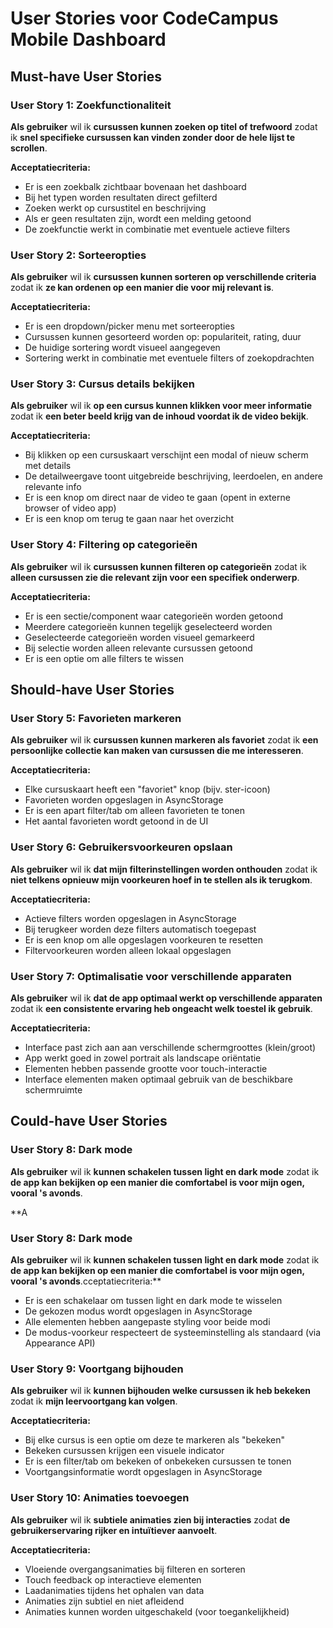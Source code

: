# User Stories voor CodeCampus Mobile Dashboard

## Must-have User Stories

### User Story 1: Zoekfunctionaliteit
**Als gebruiker** wil ik **cursussen kunnen zoeken op titel of trefwoord** zodat ik **snel specifieke cursussen kan vinden zonder door de hele lijst te scrollen**.

**Acceptatiecriteria:**
- Er is een zoekbalk zichtbaar bovenaan het dashboard
- Bij het typen worden resultaten direct gefilterd
- Zoeken werkt op cursustitel en beschrijving
- Als er geen resultaten zijn, wordt een melding getoond
- De zoekfunctie werkt in combinatie met eventuele actieve filters


### User Story 2: Sorteeropties
**Als gebruiker** wil ik **cursussen kunnen sorteren op verschillende criteria** zodat ik **ze kan ordenen op een manier die voor mij relevant is**.

**Acceptatiecriteria:**
- Er is een dropdown/picker menu met sorteeropties
- Cursussen kunnen gesorteerd worden op: populariteit, rating, duur
- De huidige sortering wordt visueel aangegeven
- Sortering werkt in combinatie met eventuele filters of zoekopdrachten


### User Story 3: Cursus details bekijken
**Als gebruiker** wil ik **op een cursus kunnen klikken voor meer informatie** zodat ik **een beter beeld krijg van de inhoud voordat ik de video bekijk**.

**Acceptatiecriteria:**
- Bij klikken op een cursuskaart verschijnt een modal of nieuw scherm met details
- De detailweergave toont uitgebreide beschrijving, leerdoelen, en andere relevante info
- Er is een knop om direct naar de video te gaan (opent in externe browser of video app)
- Er is een knop om terug te gaan naar het overzicht

### User Story 4: Filtering op categorieën
**Als gebruiker** wil ik **cursussen kunnen filteren op categorieën** zodat ik **alleen cursussen zie die relevant zijn voor een specifiek onderwerp**.

**Acceptatiecriteria:**
- Er is een sectie/component waar categorieën worden getoond
- Meerdere categorieën kunnen tegelijk geselecteerd worden
- Geselecteerde categorieën worden visueel gemarkeerd
- Bij selectie worden alleen relevante cursussen getoond
- Er is een optie om alle filters te wissen


## Should-have User Stories

### User Story 5: Favorieten markeren
**Als gebruiker** wil ik **cursussen kunnen markeren als favoriet** zodat ik **een persoonlijke collectie kan maken van cursussen die me interesseren**.

**Acceptatiecriteria:**
- Elke cursuskaart heeft een "favoriet" knop (bijv. ster-icoon)
- Favorieten worden opgeslagen in AsyncStorage
- Er is een apart filter/tab om alleen favorieten te tonen
- Het aantal favorieten wordt getoond in de UI


### User Story 6: Gebruikersvoorkeuren opslaan
**Als gebruiker** wil ik **dat mijn filterinstellingen worden onthouden** zodat ik **niet telkens opnieuw mijn voorkeuren hoef in te stellen als ik terugkom**.

**Acceptatiecriteria:**
- Actieve filters worden opgeslagen in AsyncStorage
- Bij terugkeer worden deze filters automatisch toegepast
- Er is een knop om alle opgeslagen voorkeuren te resetten
- Filtervoorkeuren worden alleen lokaal opgeslagen


### User Story 7: Optimalisatie voor verschillende apparaten
**Als gebruiker** wil ik **dat de app optimaal werkt op verschillende apparaten** zodat ik **een consistente ervaring heb ongeacht welk toestel ik gebruik**.

**Acceptatiecriteria:**
- Interface past zich aan aan verschillende schermgroottes (klein/groot)
- App werkt goed in zowel portrait als landscape oriëntatie
- Elementen hebben passende grootte voor touch-interactie
- Interface elementen maken optimaal gebruik van de beschikbare schermruimte

## Could-have User Stories

### User Story 8: Dark mode
**Als gebruiker** wil ik **kunnen schakelen tussen light en dark mode** zodat ik **de app kan bekijken op een manier die comfortabel is voor mijn ogen, vooral 's avonds**.

**A
### User Story 8: Dark mode
**Als gebruiker** wil ik **kunnen schakelen tussen light en dark mode** zodat ik **de app kan bekijken op een manier die comfortabel is voor mijn ogen, vooral 's avonds**.cceptatiecriteria:**
- Er is een schakelaar om tussen light en dark mode te wisselen
- De gekozen modus wordt opgeslagen in AsyncStorage
- Alle elementen hebben aangepaste styling voor beide modi
- De modus-voorkeur respecteert de systeeminstelling als standaard (via Appearance API)


### User Story 9: Voortgang bijhouden
**Als gebruiker** wil ik **kunnen bijhouden welke cursussen ik heb bekeken** zodat ik **mijn leervoortgang kan volgen**.

**Acceptatiecriteria:**
- Bij elke cursus is een optie om deze te markeren als "bekeken"
- Bekeken cursussen krijgen een visuele indicator
- Er is een filter/tab om bekeken of onbekeken cursussen te tonen
- Voortgangsinformatie wordt opgeslagen in AsyncStorage

### User Story 10: Animaties toevoegen
**Als gebruiker** wil ik **subtiele animaties zien bij interacties** zodat **de gebruikerservaring rijker en intuïtiever aanvoelt**.

**Acceptatiecriteria:**
- Vloeiende overgangsanimaties bij filteren en sorteren
- Touch feedback op interactieve elementen
- Laadanimaties tijdens het ophalen van data
- Animaties zijn subtiel en niet afleidend
- Animaties kunnen worden uitgeschakeld (voor toegankelijkheid)
